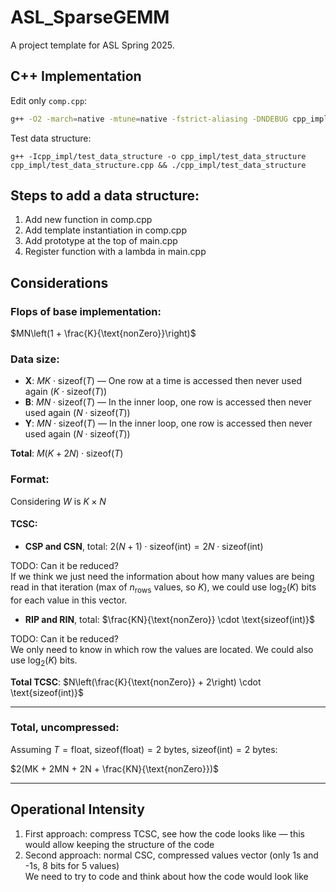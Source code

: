 # ASL_SparseGEMM

A project template for ASL Spring 2025.

## C++ Implementation

Edit only `comp.cpp`:

```bash
g++ -O2 -march=native -mtune=native -fstrict-aliasing -DNDEBUG cpp_impl/main.cpp cpp_impl/comp.cpp cpp_impl/perf.cpp -o cpp_impl/SparseGEMM.out -DPMU && sudo ./cpp_impl/SparseGEMM.out -M 32 -K 1024 -N 4096 -s 4
```

Test data structure:

```
g++ -Icpp_impl/test_data_structure -o cpp_impl/test_data_structure cpp_impl/test_data_structure.cpp && ./cpp_impl/test_data_structure
```

## Steps to add a data structure:
1. Add new function in comp.cpp
2. Add template instantiation in comp.cpp
3. Add prototype at the top of main.cpp
4. Register function with a lambda in main.cpp

## Considerations

### Flops of base implementation:

$MN\left(1 + \frac{K}{\text{nonZero}}\right)$

### Data size:

- **X**: $MK \cdot \text{sizeof}(T)$ — One row at a time is accessed then never used again ($K \cdot \text{sizeof}(T)$)
- **B**: $MN \cdot \text{sizeof}(T)$ — In the inner loop, one row is accessed then never used again ($N \cdot \text{sizeof}(T)$)
- **Y**: $MN \cdot \text{sizeof}(T)$ — In the inner loop, one row is accessed then never used again ($N \cdot \text{sizeof}(T)$)

**Total**: $M(K + 2N) \cdot \text{sizeof}(T)$


### Format:

Considering $W$ is $K \times N$

#### TCSC:

- **CSP and CSN**, total: $2(N + 1) \cdot \text{sizeof(int)} = 2N \cdot \text{sizeof(int)}$

TODO: Can it be reduced?  
If we think we just need the information about how many values are being read in that iteration (max of $n_{\text{rows}}$ values, so $K$), we could use $\log_2(K)$ bits for each value in this vector.

- **RIP and RIN**, total: $\frac{KN}{\text{nonZero}} \cdot \text{sizeof(int)}$

TODO: Can it be reduced?  
We only need to know in which row the values are located. We could also use $\log_2(K)$ bits.

**Total TCSC**: $N\left(\frac{K}{\text{nonZero}} + 2\right) \cdot \text{sizeof(int)}$

---

### Total, uncompressed:

Assuming $T = \text{float}$, $\text{sizeof(float)} = 2$ bytes, $\text{sizeof(int)} = 2$ bytes:

$2(MK + 2MN + 2N + \frac{KN}{\text{nonZero}})$

---

## Operational Intensity

1. First approach: compress TCSC, see how the code looks like — this would allow keeping the structure of the code  
2. Second approach: normal CSC, compressed values vector (only 1s and -1s, 8 bits for 5 values)  
   We need to try to code and think about how the code would look like

